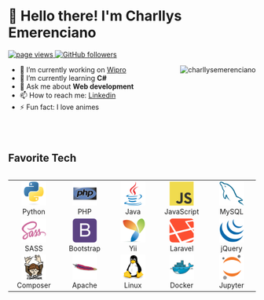 # 👋 Hello there! I'm Charllys Emerenciano 


<p align="left">
  <a href="https://github.com/charllysemerenciano/charllysemerenciano">
    <img src="https://komarev.com/ghpvc/?username=charllysemerenciano" alt="page views" />
  </a>
  <a href="https://github.com/charllysemerenciano?tab=followers">
    <img alt="GitHub followers" src="https://img.shields.io/github/followers/charllysemerenciano?color=green&logo=github">
  </a>
</p>

<a href="#title">
<img align="right" src="https://github-readme-stats.vercel.app/api?username=charllysemerenciano&show_icons=true&locale=en" alt="charllysemerenciano" />
</a>


- 🔭 I’m currently working on <a target="_blank" href="https://www.wipro.com/pt-BR/overview/">Wipro</a>
- 🌱 I’m currently learning <strong>C#</strong>
- 💬 Ask me about <strong>Web development</strong>
- 📫 How to reach me: <a target="_blank"  href="https://www.linkedin.com/in/charllysemerenciano/">Linkedin</a>
- ⚡ Fun fact: I love animes

<br>
<br>

## Favorite Tech

<a aligh="left">
  <table align="left">
    <tr>
      <td align="center" width="100">
        <img src="img/python-original.svg" width="50" height="50" alt="Python" />
        <br>Python
      </td>
      <td align="center" width="100">
        <img src="img/php-original.svg" width="50" height="50" alt="PHP" />
        <br>PHP
      </td>
      <td align="center" width="100">
        <img src="img/java-original.svg" width="50" height="50" alt="Java" />
        <br>Java
      </td>
      <td align="center" width="100">
        <img src="img/javascript-original.svg" width="50" height="50" alt="JavaScript" />
        <br>JavaScript
      </td>
      <td align="center" width="100">
        <img src="img/mysql-original.svg" width="50" height="50" alt="MySQL" />
        <br>MySQL
      </td>
    </tr>
    <tr>
      <td align="center" width="100">
        <img src="img/sass-original.svg" width="50" height="50" alt="SASS" />
          <br>SASS
      </td>
      <td align="center" width="100">
              <img src="img/bootstrap-plain.svg" width="50" height="50" alt="Bootstrap" />
          <br>Bootstrap
      </td>
      <td align="center" width="100">
              <img src="img/yii-original.svg" width="50" height="50" alt="Yii" />
          <br>Yii
      </td>
      <td align="center" width="100">
          <img src="img/laravel-plain.svg" width="50" height="50" alt="Laravel" />
          <br>Laravel
      </td>
      <td align="center" width="100">
        <img src="img/jquery-original.svg" width="50" height="50" alt="jQuery" />
          <br>jQuery
      </td>
    </tr>
    <tr>
      <td align="center" width="100">
              <img src="img/composer-original.svg" width="50" height="50" alt="Composer" />
          <br>Composer
      </td>
      <td align="center" width="100">
              <img src="img/apache-original.svg" width="50" height="50" alt="Apache" />
          <br>Apache
      </td>
      <td align="center" width="100">
              <img src="img/linux-original.svg" width="50" height="50" alt="Linux" />
          <br>Linux
      </td>
      <td align="center" width="100">
              <img src="img/docker-original.svg" width="50" height="50" alt="Docker" />
          <br>Docker
      </td>
      <td align="center" width="100">
              <img src="img/jupyter-original.svg" width="50" height="50" alt="Jupyter" />
          <br>Jupyter
      </td>
    </tr>
  </table>
</a>
